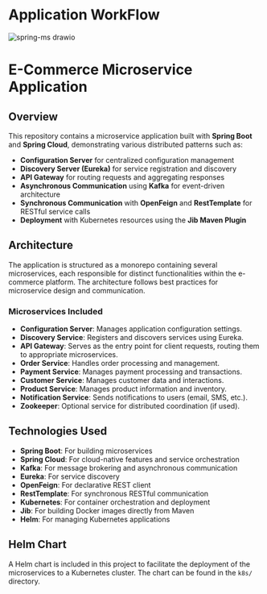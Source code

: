 # Application WorkFlow

![spring-ms drawio](https://github.com/user-attachments/assets/6259e395-c462-4117-84c3-c7d0613fe9c6)

# E-Commerce Microservice Application

## Overview

This repository contains a microservice application built with **Spring Boot** and **Spring Cloud**, demonstrating various distributed patterns such as:

- **Configuration Server** for centralized configuration management
- **Discovery Server (Eureka)** for service registration and discovery
- **API Gateway** for routing requests and aggregating responses
- **Asynchronous Communication** using **Kafka** for event-driven architecture
- **Synchronous Communication** with **OpenFeign** and **RestTemplate** for RESTful service calls
- **Deployment** with Kubernetes resources using the **Jib Maven Plugin**

## Architecture

The application is structured as a monorepo containing several microservices, each responsible for distinct functionalities within the e-commerce platform. The architecture follows best practices for microservice design and communication.

### Microservices Included

- **Configuration Server**: Manages application configuration settings.
- **Discovery Service**: Registers and discovers services using Eureka.
- **API Gateway**: Serves as the entry point for client requests, routing them to appropriate microservices.
- **Order Service**: Handles order processing and management.
- **Payment Service**: Manages payment processing and transactions.
- **Customer Service**: Manages customer data and interactions.
- **Product Service**: Manages product information and inventory.
- **Notification Service**: Sends notifications to users (email, SMS, etc.).
- **Zookeeper**: Optional service for distributed coordination (if used).

## Technologies Used

- **Spring Boot**: For building microservices
- **Spring Cloud**: For cloud-native features and service orchestration
- **Kafka**: For message brokering and asynchronous communication
- **Eureka**: For service discovery
- **OpenFeign**: For declarative REST client
- **RestTemplate**: For synchronous RESTful communication
- **Kubernetes**: For container orchestration and deployment
- **Jib**: For building Docker images directly from Maven
- **Helm**: For managing Kubernetes applications

## Helm Chart

A Helm chart is included in this project to facilitate the deployment of the microservices to a Kubernetes cluster. The chart can be found in the `k8s/` directory. 
